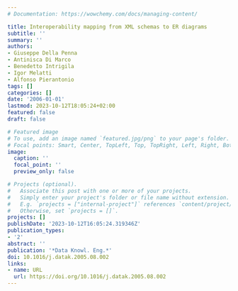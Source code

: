 ```yaml
---
# Documentation: https://wowchemy.com/docs/managing-content/

title: Interoperability mapping from XML schemas to ER diagrams
subtitle: ''
summary: ''
authors:
- Giuseppe Della Penna
- Antinisca Di Marco
- Benedetto Intrigila
- Igor Melatti
- Alfonso Pierantonio
tags: []
categories: []
date: '2006-01-01'
lastmod: 2023-10-12T18:05:24+02:00
featured: false
draft: false

# Featured image
# To use, add an image named `featured.jpg/png` to your page's folder.
# Focal points: Smart, Center, TopLeft, Top, TopRight, Left, Right, BottomLeft, Bottom, BottomRight.
image:
  caption: ''
  focal_point: ''
  preview_only: false

# Projects (optional).
#   Associate this post with one or more of your projects.
#   Simply enter your project's folder or file name without extension.
#   E.g. `projects = ["internal-project"]` references `content/project/deep-learning/index.md`.
#   Otherwise, set `projects = []`.
projects: []
publishDate: '2023-10-12T16:05:24.319346Z'
publication_types:
- '2'
abstract: ''
publication: '*Data Knowl. Eng.*'
doi: 10.1016/j.datak.2005.08.002
links:
- name: URL
  url: https://doi.org/10.1016/j.datak.2005.08.002
---
```

